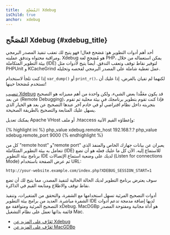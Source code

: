 ```yaml
---
title:   المُصَحِّح Xdebug
isChild: true
anchor:  xdebug
---
```


## المُصَحِّح Xdebug {#xdebug_title}

أحد أهم أدوات التطوير هو: مَصَحح فعال! فهو يتيح لك تعقب تنفيذ المصدر البرمجي ومراقبة محتواه وتدفق عمليته.
Xdebug هو مُصَحح لغة PHP، يمكن استعماله من خلال بيئة التطوير المتكاملة (IDE) لتوفير نقاط توقف وتعقب التدفق.
أيضاً يتيح لأدوات مثل PHPUnit و KCacheGrind عمل تغطية شاملة على المصدر البرمجي لفحصه وتحليله.

إذا كنت تلجأ لاستخدام `var_dump()` أو `print_r()`،  لكنهما لم تفيان بالغرض، إذا عليك أن تستخدم مُصَححا حينها!

[تنصيب Xdebug][xdebug-install] قد يكون معَقَّدا بعض الشيء، ولكن واحدة من أهم مميزاته هو التصحيح عن بعد (Remote Debugging)، فإذا كنت تقوم بتطوير برنامجك في بيئة محلية ثم تقوم بتجربته داخل نظام افتراضي أو في خادم آخر عندها التصحيح عن بعد هو الخيار الذي يسهل عليك المتابعة والتصحيح بالطريقة الصحيحة.

يمكنك تعديل Apache VHost أو ملف .htaccess وإعطاؤه القيم الآتية:

{% highlight ini %}
php_value xdebug.remote_host 192.168.?.?
php_value xdebug.remote_port 9000
{% endhighlight %}

كل من "remote host" و"remote port" يعبران عن بيانات جهازك الخاص والمنفذ الذي تتعامل به بيئة التطوير المتكاملة (IDE) للاستماع إليه.
الآن كل ما عليك فعله هو أن تضع برنامج بيئة التطوير IDE لديك على وضعية استماع الإتصالات (Listen for connections Mode) ثم عرض الصفحة باستخدام URL:

    http://your-website.example.com/index.php?XDEBUG_SESSION_START=1

سوف يعترض برنامج التطوير لديك الحالة الحالية لتنفيذ المصدر، مما يتيح لك أن تضع نقاط توقف والاطلاع ومتابعة القيم في الذاكرة.

أدوات التصحيح المرئية تسهل استخدامها مع الشفرة، والتحقق من المتغيرات، وتنفيذ الشفرة مباشرة.
العديد من برامج بيئة التطوير IDE لديها إضافة مدمجة تدعم أدوات التصحيح المرئية ومتوافقة مع xDebug.
MacDGBp هو أداة مجانية ومفتوحة المصدر قائمة بذاتها تعمل على نظام التشغيل Mac.

 * [تَعَرَّف على المزيد عن Xdebug][xdebug-docs]
 * [تَعَرَّف على المزيد عن MacGDBp][macgdbp-install]


[xdebug-install]: http://xdebug.org/docs/install
[xdebug-docs]: http://xdebug.org/docs/
[macgdbp-install]: http://www.bluestatic.org/software/macgdbp/
